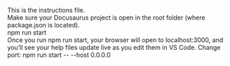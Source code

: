 This is the instructions file.  
Make sure your Docusaurus project is open in the root folder (where package.json is located).  
npm run start  
Once you run npm run start, your browser will open to localhost:3000, and you’ll see your help files update live as you edit them in VS Code.
Change port:
npm run start -- --host 0.0.0.0
